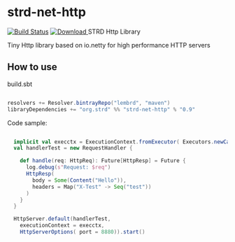 # strd-net-http
[![Build Status](https://travis-ci.org/lembrd/strd-net-http.svg)](https://travis-ci.org/lembrd/strd-net-http)
[ ![Download](https://api.bintray.com/packages/lembrd/maven/strd-net-http/images/download.svg) ](https://bintray.com/lembrd/maven/strd-net-http/_latestVersion)
STRD Http Library

Tiny Http library based on io.netty for high performance HTTP servers 

## How to use
build.sbt
```scala

resolvers += Resolver.bintrayRepo("lembrd", "maven")
libraryDependencies += "org.strd" %% "strd-net-http" % "0.9"
```

Code sample:
```scala

  implicit val execctx = ExecutionContext.fromExecutor( Executors.newCachedThreadPool() )
  val handlerTest = new RequestHandler {

    def handle(req: HttpReq): Future[HttpResp] = Future {
      log.debug(s"Request: $req")
      HttpResp(
        body = Some(Content("Hello")),
        headers = Map("X-Test" -> Seq("test"))
      )
    }
  }

  HttpServer.default(handlerTest,
    executionContext = execctx,
    HttpServerOptions( port = 8880)).start()

```
